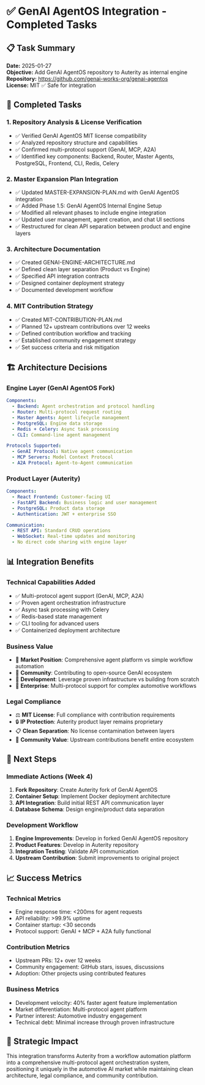 # ✅ GenAI AgentOS Integration - Completed Tasks

## 📋 Task Summary
**Date:** 2025-01-27  
**Objective:** Add GenAI AgentOS repository to Auterity as internal engine  
**Repository:** https://github.com/genai-works-org/genai-agentos  
**License:** MIT ✅ Safe for integration

## 🎯 Completed Tasks

### **1. Repository Analysis & License Verification**
- ✅ Verified GenAI AgentOS MIT license compatibility
- ✅ Analyzed repository structure and capabilities
- ✅ Confirmed multi-protocol support (GenAI, MCP, A2A)
- ✅ Identified key components: Backend, Router, Master Agents, PostgreSQL, Frontend, CLI, Redis, Celery

### **2. Master Expansion Plan Integration**
- ✅ Updated MASTER-EXPANSION-PLAN.md with GenAI AgentOS integration
- ✅ Added Phase 1.5: GenAI AgentOS Internal Engine Setup
- ✅ Modified all relevant phases to include engine integration
- ✅ Updated user management, agent creation, and chat UI sections
- ✅ Restructured for clean API separation between product and engine layers

### **3. Architecture Documentation**
- ✅ Created GENAI-ENGINE-ARCHITECTURE.md
- ✅ Defined clean layer separation (Product vs Engine)
- ✅ Specified API integration contracts
- ✅ Designed container deployment strategy
- ✅ Documented development workflow

### **4. MIT Contribution Strategy**
- ✅ Created MIT-CONTRIBUTION-PLAN.md
- ✅ Planned 12+ upstream contributions over 12 weeks
- ✅ Defined contribution workflow and tracking
- ✅ Established community engagement strategy
- ✅ Set success criteria and risk mitigation

## 🏗️ Architecture Decisions

### **Engine Layer (GenAI AgentOS Fork)**
```yaml
Components:
  - Backend: Agent orchestration and protocol handling
  - Router: Multi-protocol request routing
  - Master Agents: Agent lifecycle management
  - PostgreSQL: Engine data storage
  - Redis + Celery: Async task processing
  - CLI: Command-line agent management

Protocols Supported:
  - GenAI Protocol: Native agent communication
  - MCP Servers: Model Context Protocol
  - A2A Protocol: Agent-to-Agent communication
```

### **Product Layer (Auterity)**
```yaml
Components:
  - React Frontend: Customer-facing UI
  - FastAPI Backend: Business logic and user management
  - PostgreSQL: Product data storage
  - Authentication: JWT + enterprise SSO

Communication:
  - REST API: Standard CRUD operations
  - WebSocket: Real-time updates and monitoring
  - No direct code sharing with engine layer
```

## 📊 Integration Benefits

### **Technical Capabilities Added**
- ✅ Multi-protocol agent support (GenAI, MCP, A2A)
- ✅ Proven agent orchestration infrastructure
- ✅ Async task processing with Celery
- ✅ Redis-based state management
- ✅ CLI tooling for advanced users
- ✅ Containerized deployment architecture

### **Business Value**
- 🚀 **Market Position**: Comprehensive agent platform vs simple workflow automation
- 🤝 **Community**: Contributing to open-source GenAI ecosystem
- 🔧 **Development**: Leverage proven infrastructure vs building from scratch
- 🏢 **Enterprise**: Multi-protocol support for complex automotive workflows

### **Legal Compliance**
- ⚖️ **MIT License**: Full compliance with contribution requirements
- 🔒 **IP Protection**: Auterity product layer remains proprietary
- 📋 **Clean Separation**: No license contamination between layers
- 🤝 **Community Value**: Upstream contributions benefit entire ecosystem

## 🔄 Next Steps

### **Immediate Actions (Week 4)**
1. **Fork Repository**: Create Auterity fork of GenAI AgentOS
2. **Container Setup**: Implement Docker deployment architecture
3. **API Integration**: Build initial REST API communication layer
4. **Database Schema**: Design engine/product data separation

### **Development Workflow**
1. **Engine Improvements**: Develop in forked GenAI AgentOS repository
2. **Product Features**: Develop in Auterity repository
3. **Integration Testing**: Validate API communication
4. **Upstream Contribution**: Submit improvements to original project

## 📈 Success Metrics

### **Technical Metrics**
- Engine response time: <200ms for agent requests
- API reliability: >99.9% uptime
- Container startup: <30 seconds
- Protocol support: GenAI + MCP + A2A fully functional

### **Contribution Metrics**
- Upstream PRs: 12+ over 12 weeks
- Community engagement: GitHub stars, issues, discussions
- Adoption: Other projects using contributed features

### **Business Metrics**
- Development velocity: 40% faster agent feature implementation
- Market differentiation: Multi-protocol agent platform
- Partner interest: Automotive industry engagement
- Technical debt: Minimal increase through proven infrastructure

## 🎯 Strategic Impact

This integration transforms Auterity from a workflow automation platform into a comprehensive multi-protocol agent orchestration system, positioning it uniquely in the automotive AI market while maintaining clean architecture, legal compliance, and community contribution.